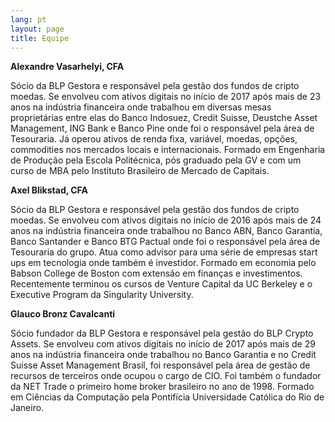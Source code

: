 ```yaml
---
lang: pt
layout: page
title: Equipe
---
```


**Alexandre Vasarhelyi, CFA**

Sócio da BLP Gestora e responsável pela gestão dos fundos de cripto moedas. Se envolveu com ativos digitais no início de 2017 após mais de 23 anos na indústria financeira onde trabalhou em diversas mesas proprietárias entre elas do Banco Indosuez, Credit Suisse, Deustche Asset Management, ING Bank e Banco Pine onde foi o responsável pela área de Tesouraria. Já operou ativos de renda fixa, variável, moedas, opções, commodities nos mercados locais e internacionais. Formado em Engenharia de Produção pela Escola Politécnica, pós graduado pela GV e com um curso de MBA pelo Instituto Brasileiro de Mercado de Capitais.

**Axel Blikstad, CFA**

Sócio da BLP Gestora e responsável pela gestão dos fundos de cripto moedas. Se envolveu com ativos digitais no início de 2016 após mais de 24 anos na indústria financeira onde trabalhou no Banco ABN, Banco Garantia, Banco Santander e Banco BTG Pactual onde foi o responsável pela área de Tesouraria do grupo. Atua como advisor para uma série de empresas start ups em tecnologia onde também é investidor. Formado em economia pelo Babson College de Boston com extensão em finanças e investimentos. Recentemente terminou os cursos de Venture Capital da UC Berkeley e o Executive Program da Singularity University.

**Glauco Bronz Cavalcanti**

Sócio fundador da BLP Gestora e responsável pela gestão do BLP Crypto Assets. Se envolveu com ativos digitais no início de 2017 após mais de 29 anos na indústria financeira onde trabalhou no Banco Garantia e no Credit Suisse Asset Management Brasil, foi responsável pela área de gestão de recursos de terceiros onde ocupou o cargo de CIO. Foi também o fundador da NET Trade o primeiro home broker brasileiro no ano de 1998. Formado em Ciências da Computação pela Pontifícia Universidade Católica do Rio de Janeiro.
